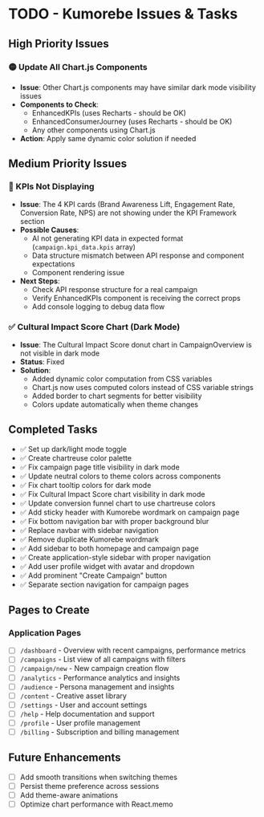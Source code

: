 # TODO - Kumorebe Issues & Tasks

## High Priority Issues

### 🟡 Update All Chart.js Components
- **Issue**: Other Chart.js components may have similar dark mode visibility issues
- **Components to Check**:
  - EnhancedKPIs (uses Recharts - should be OK)
  - EnhancedConsumerJourney (uses Recharts - should be OK)
  - Any other components using Chart.js
- **Action**: Apply same dynamic color solution if needed

## Medium Priority Issues

### 🔴 KPIs Not Displaying
- **Issue**: The 4 KPI cards (Brand Awareness Lift, Engagement Rate, Conversion Rate, NPS) are not showing under the KPI Framework section
- **Possible Causes**:
  - AI not generating KPI data in expected format (`campaign.kpi_data.kpis` array)
  - Data structure mismatch between API response and component expectations
  - Component rendering issue
- **Next Steps**:
  - Check API response structure for a real campaign
  - Verify EnhancedKPIs component is receiving the correct props
  - Add console logging to debug data flow

### ✅ Cultural Impact Score Chart (Dark Mode)
- **Issue**: The Cultural Impact Score donut chart in CampaignOverview is not visible in dark mode
- **Status**: Fixed
- **Solution**: 
  - Added dynamic color computation from CSS variables
  - Chart.js now uses computed colors instead of CSS variable strings
  - Added border to chart segments for better visibility
  - Colors update automatically when theme changes

## Completed Tasks
- ✅ Set up dark/light mode toggle
- ✅ Create chartreuse color palette
- ✅ Fix campaign page title visibility in dark mode
- ✅ Update neutral colors to theme colors across components
- ✅ Fix chart tooltip colors for dark mode
- ✅ Fix Cultural Impact Score chart visibility in dark mode
- ✅ Update conversion funnel chart to use chartreuse colors
- ✅ Add sticky header with Kumorebe wordmark on campaign page
- ✅ Fix bottom navigation bar with proper background blur
- ✅ Replace navbar with sidebar navigation
- ✅ Remove duplicate Kumorebe wordmark
- ✅ Add sidebar to both homepage and campaign page
- ✅ Create application-style sidebar with proper navigation
- ✅ Add user profile widget with avatar and dropdown
- ✅ Add prominent "Create Campaign" button
- ✅ Separate section navigation for campaign pages

## Pages to Create

### Application Pages
- [ ] `/dashboard` - Overview with recent campaigns, performance metrics
- [ ] `/campaigns` - List view of all campaigns with filters
- [ ] `/campaign/new` - New campaign creation flow
- [ ] `/analytics` - Performance analytics and insights
- [ ] `/audience` - Persona management and insights
- [ ] `/content` - Creative asset library
- [ ] `/settings` - User and account settings
- [ ] `/help` - Help documentation and support
- [ ] `/profile` - User profile management
- [ ] `/billing` - Subscription and billing management

## Future Enhancements
- [ ] Add smooth transitions when switching themes
- [ ] Persist theme preference across sessions
- [ ] Add theme-aware animations
- [ ] Optimize chart performance with React.memo